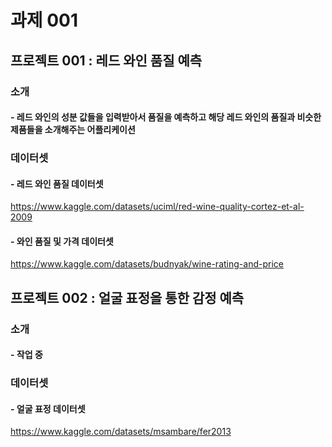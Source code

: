 # 과제 001

## 프로젝트 001 : 레드 와인 품질 예측

### 소개

#### - 레드 와인의 성분 값들을 입력받아서 품질을 예측하고 해당 레드 와인의 품질과 비슷한 제품들을 소개해주는 어플리케이션

### 데이터셋

#### - 레드 와인 품질 데이터셋
https://www.kaggle.com/datasets/uciml/red-wine-quality-cortez-et-al-2009

#### - 와인 품질 및 가격 데이터셋
https://www.kaggle.com/datasets/budnyak/wine-rating-and-price

## 프로젝트 002 : 얼굴 표정을 통한 감정 예측

### 소개

#### - 작업 중

### 데이터셋

#### - 얼굴 표정 데이터셋
https://www.kaggle.com/datasets/msambare/fer2013